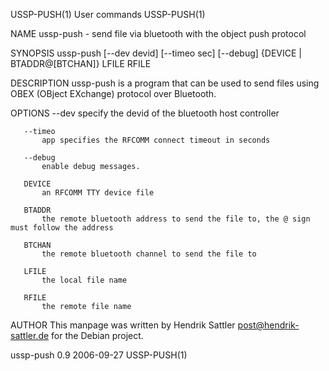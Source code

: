 USSP-PUSH(1)                                                       User commands                                                      USSP-PUSH(1)

NAME
       ussp-push - send file via bluetooth with the object push protocol

SYNOPSIS
       ussp-push [--dev devid] [--timeo sec] [--debug] {DEVICE | BTADDR@[BTCHAN]} LFILE RFILE

DESCRIPTION
       ussp-push is a program that can be used to send files using OBEX (OBject EXchange) protocol over Bluetooth.

OPTIONS
       --dev
           specify the devid of the bluetooth host controller

       --timeo
           app specifies the RFCOMM connect timeout in seconds

       --debug
           enable debug messages.

       DEVICE
           an RFCOMM TTY device file

       BTADDR
           the remote bluetooth address to send the file to, the @ sign must follow the address

       BTCHAN
           the remote bluetooth channel to send the file to

       LFILE
           the local file name

       RFILE
           the remote file name

AUTHOR
       This manpage was written by Hendrik Sattler <post@hendrik-sattler.de> for the Debian project.

ussp-push 0.9                                                       2006-09-27                                                        USSP-PUSH(1)
